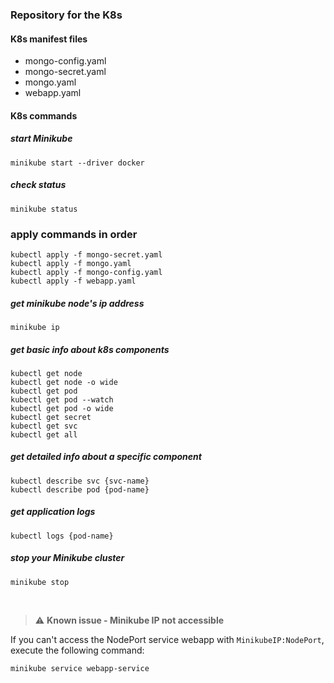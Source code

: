 ### Repository for the K8s

#### K8s manifest files

- mongo-config.yaml
- mongo-secret.yaml
- mongo.yaml
- webapp.yaml

#### K8s commands

##### start Minikube

    minikube start --driver docker

##### check status

    minikube status

### apply commands in order

    kubectl apply -f mongo-secret.yaml
    kubectl apply -f mongo.yaml
    kubectl apply -f mongo-config.yaml
    kubectl apply -f webapp.yaml

##### get minikube node's ip address

    minikube ip

##### get basic info about k8s components

    kubectl get node
    kubectl get node -o wide
    kubectl get pod
    kubectl get pod --watch
    kubectl get pod -o wide
    kubectl get secret
    kubectl get svc
    kubectl get all

##### get detailed info about a specific component

    kubectl describe svc {svc-name}
    kubectl describe pod {pod-name}

##### get application logs

    kubectl logs {pod-name}

##### stop your Minikube cluster

    minikube stop

<br />

> :warning: **Known issue - Minikube IP not accessible**

If you can't access the NodePort service webapp with `MinikubeIP:NodePort`, execute the following command:

    minikube service webapp-service
